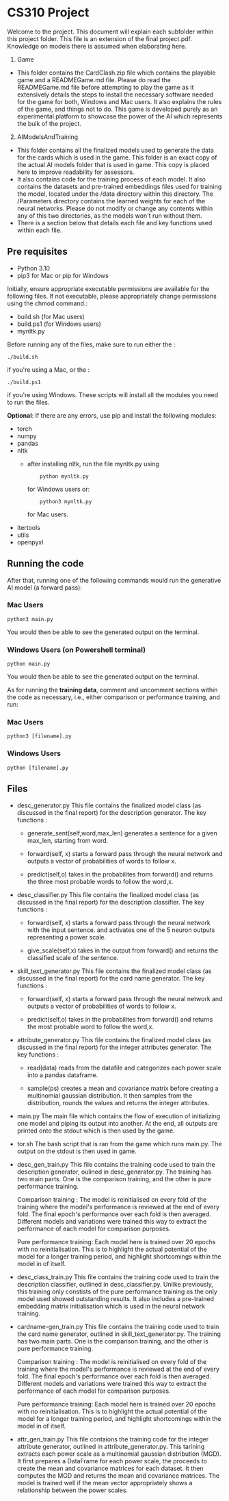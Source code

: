 # CS310 Project

Welcome to the project. This document will explain each subfolder within this project folder. This file is an extension of the final project.pdf. Knowledge on models there is assumed when elaborating here.

1. Game
* This folder contains the CardClash.zip file which contains the playable game and a READMEGame.md file. Please do read the READMEGame.md file before attempting to play the game as it extensively details the steps to install the necessary software needed for the game for both, Windows and Mac users. It also explains the rules of the game, and things not to do. This game is developed purely as an experimental platform to showcase the power of the AI which represents the bulk of the project.

2. AIModelsAndTraining
* This folder contains all the finalized models used to generate the data for the cards which is used in the game. This folder is an exact copy of the actual AI models folder that is used in game. This copy is placed here to improve readability for assessors.
* It also contains code for the training process of each model. It also contains the datasets and pre-trained embeddings files used for training the model, located under the /data directory within this directory. The /Parameters directory contains the learned weights for each of the neural networks. Please do not modify or change any contents within any of this two directories, as the models won't run without them.
* There is a section below that details each file and key functions used within each file.

## Pre requisites
* Python 3.10
* pip3 for Mac or pip for Windows

Initially, ensure appropriate executable permissions are available for the following files. If not executable, please appropriately change permissions using the chmod command.:
- build.sh (for Mac users)
- build.ps1 (for Windows users)
- mynltk.py

Before running any of the files, make sure to run either the :

    ./build.sh 
if you're using a Mac, or the :

    ./build.ps1 
if you're using Windows. These scripts will install all the modules you need to run the files. 

**Optional**: If there are any errors, use pip and install the following modules:
- torch
- numpy
- pandas
- nltk
    - after installing nltk, run the file mynltk.py using
      
              python mynltk.py
      for Windows users or:

              python3 mynltk.py
      for Mac users.
- itertools
- utils
- openpyxl

## Running the code
After that, running one of the following commands would run the generative AI model (a forward pass):
### Mac Users

    python3 main.py
You would then be able to see the generated output on the terminal. 
### Windows Users (on Powershell terminal)

    python main.py    
You would then be able to see the generated output on the terminal. 

As for running the **training data**, comment and uncomment sections within the code as necessary, i.e., either comparison or performance training, and run:
### Mac Users
    python3 [filename].py

### Windows Users
    python [filename].py

## Files
* desc_generator.py
This file contains the finalized model class (as discussed in the final report) for the description generator.
The key functions :
  - generate_sent(self,word,max_len) generates a sentence for a given max_len, starting from word.
                    
  - forward(self, x) starts a forward pass through the neural network and outputs a vector of probabilities of words to follow x.
                    
  - predict(self,o) takes in the probabilites from forward() and returns the three most probable words to follow the word,x.

* desc_classifier.py
This file contains the finalized model class (as discussed in the final report) for the description classifier.
The key functions :
  - forward(self, x) starts a forward pass through the neural network with the input sentence. and activates one of the 5 neuron outputs representing a power scale.
                    
  - give_scale(self,x) takes in the output from forward() and returns the classified scale of the sentence.

* skill_text_generator.py
This file contains the finalized model class (as discussed in the final report) for the card name generator.
The key functions :
  - forward(self, x) starts a forward pass through the neural network and outputs a vector of probabilities of words to follow x.
                    
  - predict(self,o) takes in the probabilites from forward() and returns the most probable word to follow the word,x.

* attribute_generator.py
This file contains the finalized model class (as discussed in the final report) for the integer attributes generator.
The key functions :
  - read(data) reads from the datafile and categorizes each power scale into a pandas dataframe.
                    
  - sample(ps) creates a mean and covariance matrix before creating a multinomial gaussian distribution. It then samples from the distribution, rounds the values and returns the integer attributes.

* main.py
The main file which contains the flow of execution of initializing one model and piping its output into another. At the end,
all outputs are printed onto the stdout which is then used by the game.

* tor.sh
The bash script that is ran from the game which runs main.py. The output on the stdout is then used in game.

* desc_gen_train.py
This file contains the training code used to train the description generator, oulined in desc_generator.py. The training has two main parts. One is the comparison training, and the other is pure performance training. 

  Comparison training : The model is reinitialised on every fold of the training where the model's performance is reviewed at the end of every fold. The final epoch's performance   over each fold is then averaged. Different models and variations were trained this way to extract the performance of each model for comparison purposes.

  Pure performance training: Each model here is trained over 20 epochs with no reinitialisation. This is to highlight the actual potential of the model for a longer training        period, and highlight shortcomings within the model in of itself.

* desc_class_train.py
This file contains the training code used to train the description classifier, outlined in desc_classifier.py. Unlike previously, this training only constists of the pure performance training as the only model used showed outstanding results. It also includes a pre-trained embedding matrix initialisation which is used in the neural network training.

* cardname-gen_train.py
This file contains the training code used to train the card name generator, outlined in skill_text_generator.py. The training has two main parts. One is the comparison training, and the other is pure performance training. 

  Comparison training : The model is reinitialised on every fold of the training where the model's performance is reviewed at the end of every fold. The final epoch's performance over each fold is then averaged. Different models and variations were trained this way to extract the performance of each model for comparison purposes.

  Pure performance training: Each model here is trained over 20 epochs with no reinitialisation. This is to highlight the actual potential of the model for a longer training period, and highlight shortcomings within the model in of itself.

* attr_gen_train.py
This file contaions the training code for the integer attribute generator, outlined in attribute_generator.py. This tarining extracts each power scale as a multinomial gaussian distribution (MGD). It first prepares a DataFrame for each power scale, the proceeds to create the mean and covariance matrices for each dataset. It then computes the MGD and returns the mean and covariance matrices. The model is trained well if the mean vector appropriately shows a relationship between the power scales.
